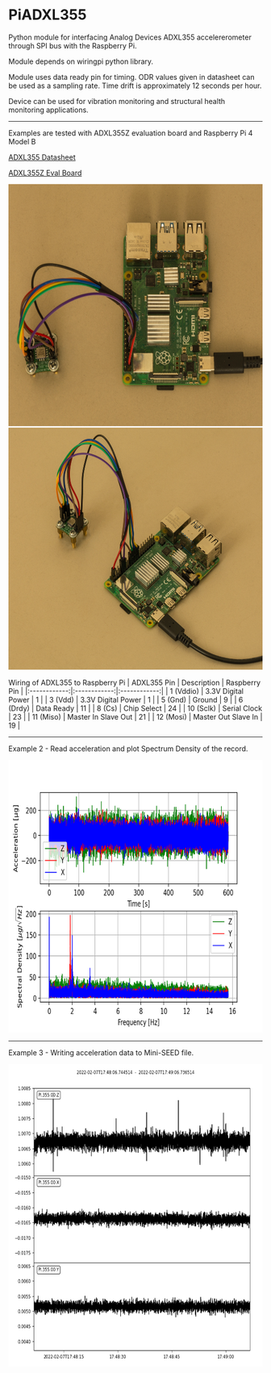 # PiADXL355
Python module for interfacing Analog Devices ADXL355 accelererometer through SPI bus with the Raspberry Pi.

Module depends on wiringpi python library. 

Module uses data ready pin for timing. ODR values given in datasheet can be used as a sampling rate. Time drift is approximately 12 seconds per hour.

Device can be used for vibration monitoring and structural health monitoring applications.

----------------------------------------------------------------------------------

Examples are tested with ADXL355Z evaluation board and Raspberry Pi 4 Model B

[ADXL355 Datasheet](https://www.analog.com/media/en/technical-documentation/data-sheets/adxl354_355.pdf)

[ADXL355Z Eval Board](https://www.analog.com/media/en/technical-documentation/user-guides/eval-adxl354-355-ug-1030.pdf)

<img src="pictures/device1.png" width="600" height="480">
<img src="pictures/device2.png" width="600" height="480">

Wiring of ADXL355 to Raspberry Pi 
| ADXL355 Pin | Description | Raspberry Pin |
|:------------:|:------------:|:------------:|
| 1 (Vddio) | 3.3V Digital Power | 1 |
| 3 (Vdd) | 3.3V Digital Power | 1 |
| 5 (Gnd) | Ground | 9 |
| 6 (Drdy) | Data Ready | 11 |
| 8 (Cs) | Chip Select | 24 |
| 10 (Sclk) | Serial Clock | 23 |
| 11 (Miso) | Master In Slave Out | 21 |
| 12 (Mosi) | Master Out Slave In | 19 |

----------------------------------------------------------------------------------

Example 2 - Read acceleration and plot Spectrum Density of the record.

<img src="pictures/spectral_density.png" width="720" height="540">

----------------------------------------------------------------------------------

Example 3 - Writing acceleration data to Mini-SEED file.

<img src="pictures/time_series.png" width="600" height="600">

